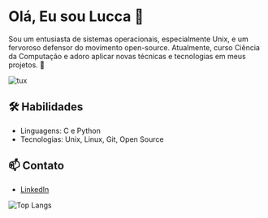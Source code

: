 # Olá, Eu sou Lucca 👋

Sou um entusiasta de sistemas operacionais, especialmente Unix, e um fervoroso defensor do movimento open-source. Atualmente, curso Ciência da Computação e adoro aplicar novas técnicas e tecnologias em meus projetos. 🚀

![tux](https://media.tenor.com/S61VCO73mOAAAAAj/linux-tux.gif)
## 🛠️ Habilidades
- Linguagens: C e Python
- Tecnologias: Unix, Linux, Git, Open Source

## 📫 Contato
- [LinkedIn](https://www.linkedin.com/in/ribeiro-boll/)

![Top Langs](https://github-readme-stats.vercel.app/api/top-langs/?username=ribeiro-boll&layout=compact&theme=dark)
